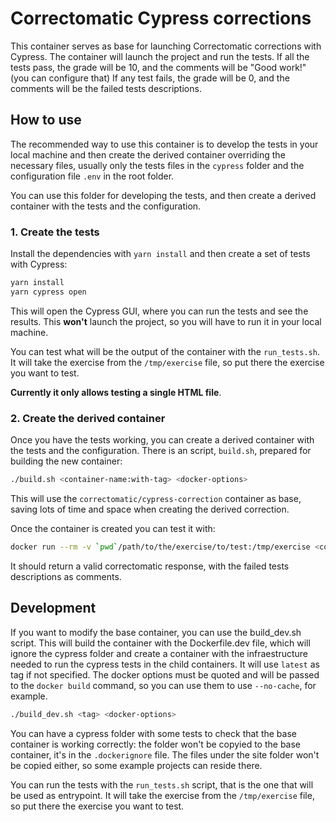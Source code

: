 # Correctomatic Cypress corrections

This container serves as base for launching Correctomatic corrections with Cypress. The container will launch the project
and run the tests. If all the tests pass, the grade will be 10, and the comments will be "Good work!" (you can configure that)
If any test fails, the grade will be 0, and the comments will be the failed tests descriptions.

## How to use

The recommended way to use this container is to develop the tests in your local machine and then create the derived
container overriding the necessary files, usually only the tests files in the `cypress` folder and the configuration file
`.env` in the root folder.

You can use this folder for developing the tests, and then create a derived container with the tests and the configuration.

### 1. Create the tests

Install the dependencies with `yarn install` and then create a set of tests with Cypress:
```bash
yarn install
yarn cypress open
```

This will open the Cypress GUI, where you can run the tests and see the results. This **won't** launch the project, so
you will have to run it in your local machine.

You can test what will be the output of the container with the `run_tests.sh`. It will take the exercise from the
`/tmp/exercise` file, so put there the exercise you want to test.

**Currently it only allows testing a single HTML file**.

### 2. Create the derived container

Once you have the tests working, you can create a derived container with the tests and the configuration.
There is an script, `build.sh`, prepared for building the new container:

```bash
./build.sh <container-name:with-tag> <docker-options>
```

This will use the `correctomatic/cypress-correction` container as base, saving lots of time and space when creating the
derived correction.

Once the container is created you can test it with:
```bash
docker run --rm -v `pwd`/path/to/the/exercise/to/test:/tmp/exercise <container-name>
```

It should return a valid correctomatic response, with the failed tests descriptions as comments.

## Development

If you want to modify the base container, you can use the build_dev.sh script. This will build the container with the
Dockerfile.dev file, which will ignore the cypress folder and create a container with the infraestructure needed to
run the cypress tests in the child containers. It will use `latest` as tag if not specified. The docker options must be
quoted and will be passed to the `docker build` command, so you can use them to use `--no-cache`, for example.

```bash
./build_dev.sh <tag> <docker-options>
```

You can have a cypress folder with some tests to check that the base container is working correctly: the folder won't be
copyied to the base container, it's in the `.dockerignore` file. The files under the site folder won't be copied either, so
some example projects can reside there.

You can run the tests with the `run_tests.sh` script, that is the one that will be used as entrypoint. It will take the
exercise from the `/tmp/exercise` file, so put there the exercise you want to test.

